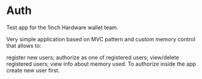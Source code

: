 # Auth

Test app for the 1inch Hardware wallet team.

Very simple application based on MVC pattern and custom memory control that allows to:

register new users;
authorize as one of registered users;
view/delete registered users;
view info about memory used.
To authorize inside the app create new user first.
